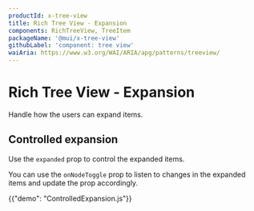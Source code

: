```yaml
---
productId: x-tree-view
title: Rich Tree View - Expansion
components: RichTreeView, TreeItem
packageName: '@mui/x-tree-view'
githubLabel: 'component: tree view'
waiAria: https://www.w3.org/WAI/ARIA/apg/patterns/treeview/
---
```


# Rich Tree View - Expansion

<p class="description">Handle how the users can expand items.</p>

## Controlled expansion

Use the `expanded` prop to control the expanded items.

You can use the `onNodeToggle` prop to listen to changes in the expanded items and update the prop accordingly.

{{"demo": "ControlledExpansion.js"}}
